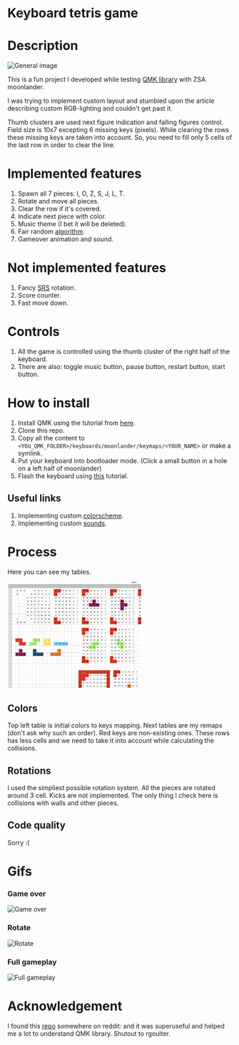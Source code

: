 # Keyboard tetris game

# Description

<img src="img/general.png" alt="General image" width="300">

This is a fun project I developed while testing [QMK library](https://github.com/qmk/qmk_firmware) with ZSA moonlander.

I was trying to implement custom layout and stumbled upon the article describing custom RGB-lighting and couldn't get past it.

Thumb clusters are used next figure indication and falling figures control.
Field size is 10x7 excepting 6 missing keys (pixels). While clearing the rows these missing
keys are taken into account. So, you need to fill only 5 cells of the last row in order to clear the line.

# Implemented features

1. Spawn all 7 pieces: I, O, Z, S, J, L, T.
2. Rotate and move all pieces.
3. Clear the row if it's covered.
4. Indicate next piece with color.
5. Music theme (I bet it will be deleted).
6. Fair random [algorithm](https://tetris.fandom.com/wiki/Random_Generator).
7. Gameover animation and sound.

# Not implemented features

1. Fancy [SRS](https://tetris.fandom.com/wiki/SRS) rotation.
2. Score counter.
3. Fast move down.

# Controls

1. All the game is controlled using the thumb cluster of the right half of the keyboard.
2. There are also: toggle music button, pause button, restart button, start button.

# How to install

1. Install QMK using the tutorial from [here](https://docs.qmk.fm/#/newbs).
2. Clone this repo.
3. Copy all the content to `<YOU_QMK_FOLDER>/keyboards/moonlander/keymaps/<YOUR_NAME>` or make a symlink.
4. Put your keyboard into bootloader mode. (Click a small button in a hole on a left half of moonlander)
5. Flash the keyboard using [this](https://docs.qmk.fm/#/newbs_flashing?id=load-the-file-into-qmk-toolbox) tutorial.

## Useful links

1. Implementing custom [colorscheme](https://github.com/qmk/qmk_firmware/blob/b110a09886b9d27fea33de2a488e2b74d9baa27e/docs/feature_rgb_matrix.md).
2. Implementing custom [sounds](https://github.com/qmk/qmk_firmware/blob/b110a09886b9d27fea33de2a488e2b74d9baa27e/docs/feature_audio.md).

# Process

Here you can see my tables.

<img src="img/tables.png" alt="Tables" width="300">

## Colors

Top left table is initial colors to keys mapping. Next tables are my
remaps (don't ask why such an order). Red keys are non-existing ones. These rows has less cells
and we need to take it into account while calculating the collisions.

## Rotations

I used the simpliest possible rotation system. All the pieces are rotated around 3 cell.
Kicks are not implemented. The only thing I check here is collisions with walls and other pieces.


## Code quality

Sorry :(

# Gifs

### Game over

<img src="img/gameover.GIF" alt="Game over" width="300">

### Rotate

<img src="img/rotate.GIF" alt="Rotate" width="300">

### Full gameplay

<img src="img/full_gameplay.GIF" alt="Full gameplay" width="300">

# Acknowledgement

I found this [repo](https://github.com/rgoulter/qmk_firmware/tree/rgbmatrix-snake/layouts/community/planck_mit/rgbmatrix-snake) somewhere on reddit:  and it was superuseful and helped me a lot
to understand QMK library. Shutout to rgoulter.
